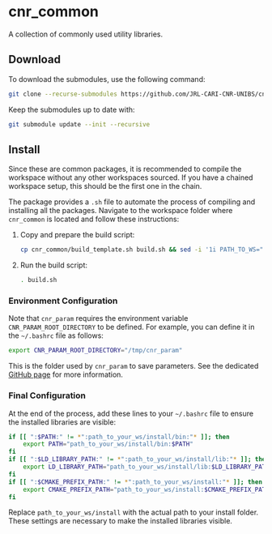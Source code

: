 # cnr_common
A collection of commonly used utility libraries.

## Download

To download the submodules, use the following command:
```bash 
git clone --recurse-submodules https://github.com/JRL-CARI-CNR-UNIBS/cnr_common.git
```

Keep the submodules up to date with:
```bash
git submodule update --init --recursive
```

## Install

Since these are common packages, it is recommended to compile the workspace without any other workspaces sourced. If you have a chained workspace setup, this should be the first one in the chain.

The package provides a `.sh` file to automate the process of compiling and installing all the packages. Navigate to the workspace folder where `cnr_common` is located and follow these instructions:

1. Copy and prepare the build script:
    ```bash
    cp cnr_common/build_template.sh build.sh && sed -i '1i PATH_TO_WS="$(pwd)"' build.sh
    ```

2. Run the build script:
    ```bash
    . build.sh
    ```

### Environment Configuration

Note that `cnr_param` requires the environment variable `CNR_PARAM_ROOT_DIRECTORY` to be defined. For example, you can define it in the `~/.bashrc` file as follows:

```bash
export CNR_PARAM_ROOT_DIRECTORY="/tmp/cnr_param"
```

This is the folder used by `cnr_param` to save parameters. See the dedicated [GitHub page](https://github.com/CNR-STIIMA-IRAS/cnr_param) for more information.

### Final Configuration

At the end of the process, add these lines to your `~/.bashrc` file to ensure the installed libraries are visible:

```bash
if [[ ":$PATH:" != *":path_to_your_ws/install/bin:"* ]]; then
    export PATH="path_to_your_ws/install/bin:$PATH"
fi
if [[ ":$LD_LIBRARY_PATH:" != *":path_to_your_ws/install/lib:"* ]]; then
    export LD_LIBRARY_PATH="path_to_your_ws/install/lib:$LD_LIBRARY_PATH"
fi
if [[ ":$CMAKE_PREFIX_PATH:" != *":path_to_your_ws/install:"* ]]; then
    export CMAKE_PREFIX_PATH="path_to_your_ws/install:$CMAKE_PREFIX_PATH"
fi
```

Replace `path_to_your_ws/install` with the actual path to your install folder. These settings are necessary to make the installed libraries visible.
